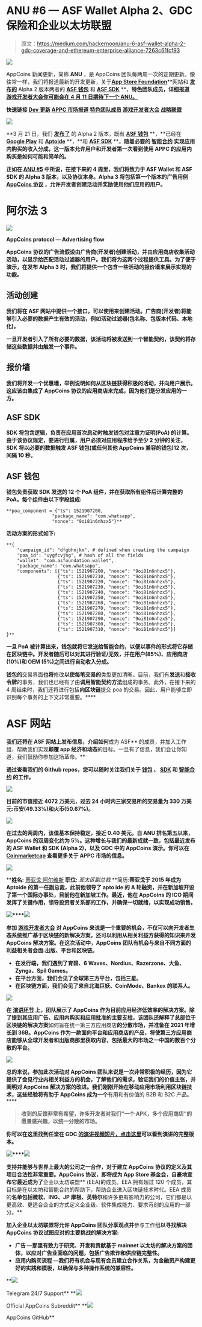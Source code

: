 # ANU #6 — ASF Wallet Alpha 2、GDC 保险和企业以太坊联盟

> 原文：<https://medium.com/hackernoon/anu-6-asf-wallet-alpha-2-gdc-coverage-and-ethereum-enterprise-alliance-7263c61fcf93>

![](img/5a6a15e337c4097bdee4f803c0c13662.png)

AppCoins 新闻更新，简称 **ANU** ，是 AppCoins 团队每两周一次的定期更新。像往常一样，我们将报道最新的开发更新，关于[**App Store Foundation**](https://www.appstorefoundation.org/asf-wallet)**网站和 [**发布的**](/@appcoins/alpha-2-version-of-the-asf-wallet-is-here-78cf1da5eb13) Alpha 2 版本两者的 [**ASF 钱包**](https://play.google.com/store/apps/details?id=com.asfoundation.wallet) 和 [**ASF SDK**](https://github.com/Aptoide/ASFIABSample) **，**特色团队成员，详细报道 [**游戏开发者大会**你可能会在 4 月 11 日期待下一个 ANU。](http://www.gdconf.com)**

****快速链接** [Dev 更新](#4095)
[APPC 市场报道](#9106)
[特色团队成员](#a175)
[游戏开发者大会](#1888)
[战略联盟](#7e36)**

**![](img/2b13db65b355e0fc23215c6a31c6b189.png)**

**3 月 21 日，我们 [**发布了**](/@appcoins/alpha-2-version-of-the-asf-wallet-is-here-78cf1da5eb13) 的 Alpha 2 版本，既有 [**ASF 钱包**](https://play.google.com/store/apps/details?id=com.asfoundation.wallet) **，**已经在 [**Google Play**](https://play.google.com/store/apps/details?id=com.asfoundation.wallet) 和 [**Aptoide**](https://asf-wallet-app-store-foundation.en.aptoide.com/) **，**和 [**ASF SDK**](https://github.com/Aptoide/ASFIABSample) **。**随着必要的 [**智能合约**](https://github.com/Aptoide/AppCoins-contracts/blob/master/deploy/contracts/AppCoinsIAB.sol) 实现应用内购买的收入分成，这一版本允许用户和开发者第一次看到使用 APPC 的应用内购买是如何可能和简单的。**

**正如在 [**ANU #5**](https://hackernoon.com/anu-5-app-store-foundation-sdk-wallet-and-gdc-4f8c6d60a607) 中所说，在接下来的 4 周里，我们将致力于 ASF Wallet 和 ASF SDK 的 Alpha 3 版本，以及协议本身。Alpha 3 将包括第一个版本的广告用例 [**AppCoins 协议**](https://appcoins.io) ，允许开发者创建活动并奖励使用他们应用的用户。**

# **阿尔法 3**

**![](img/a3a664117830c9b6c424a93fd4937b85.png)**

**AppCoins protocol — Advertising flow**

**AppCoins 协议的广告流假设由广告商(开发者)创建活动，并由应用商店收集活动活动，以显示给匹配活动过滤器的用户。我们将为这两个过程提供工具。为了便于演示，在发布 Alpha 3 时，我们将提供一个包含一些活动的报价墙来展示实现的功能。**

## **活动创建**

**我们将在 ASF 网站[](https://appstorefoundation.org)****中提供一个接口，可以使用来创建活动。广告商(开发者)将能够引入必要的数据产生有效的活动，例如活动过滤器(包名称、包版本代码、本地化)。******

****一旦开发者引入了所有必要的数据，该活动将被发送到一个**智能契约，该契约将存储这些数据**并由**触发一个事件**。****

## ****报价墙****

****我们将开发一个优惠墙，举例说明如何从区块链获得积极的活动，并向用户展示。这应该由集成了 AppCoins 协议的应用商店来完成，因为他们是分发应用的一方。****

## ****ASF SDK****

****SDK 将包含逻辑，负责在应用首次启动时触发钱包对**注意力证明(PoA)** 的计算。由于该协议规定，要进行归属，用户必须对应用程序给予至少 **2 分钟的关注**，SDK 将以必要的数据触发 ASF 钱包(或任何其他 AppCoins 兼容的钱包)12 次，间隔 10 秒。****

## ****ASF 钱包****

****钱包负责获取 SDK 发送的 12 个 PoA 组件，并在获取所有组件后计算完整的 PoA。每个组件由以下字段组成:****

```
**poa_component = {"ts": 1521907200,
                 "package_name": "com.whatsapp",
                 "nonce": "9oi81n6nhzx5"}**
```

****活动方案的形式如下:****

```
**{
    "campaign_id": "dfgbhnjkm", # defined when creating the campaign
    "poa_id": "uygfcvjhg", # hash of all the fields
    "wallet": "com.asfoundation.wallet",
    "package_name": "com.whatsapp",
    "components": [{"ts": 1521907200, "nonce": "9oi81n6nhzx5"}, 
                   {"ts": 1521907210, "nonce": "9oi81n6nhzx5"},
                   {"ts": 1521907220, "nonce": "9oi81n6nhzx5"},
                   {"ts": 1521907230, "nonce": "9oi81n6nhzx5"},
                   {"ts": 1521907240, "nonce": "9oi81n6nhzx5"},
                   {"ts": 1521907250, "nonce": "9oi81n6nhzx5"},
                   {"ts": 1521907260, "nonce": "9oi81n6nhzx5"},
                   {"ts": 1521907270, "nonce": "9oi81n6nhzx5"},
                   {"ts": 1521907280, "nonce": "9oi81n6nhzx5"},
                   {"ts": 1521907290, "nonce": "9oi81n6nhzx5"},
                   {"ts": 1521907300, "nonce": "9oi81n6nhzx5"},
                   {"ts": 1521907310, "nonce": "9oi81n6nhzx5"}]
}**
```

****一旦 PoA 被计算出来，钱包就将它发送给智能合约，以便以事件**的形式将它**存储在区块链**中。开发者随后可以对其进行验证/无效，并在用户(85%)、应用商店(10%)和 OEM (5%)之间进行自动收入分成。******

**钱包的**交易界面**也将**修改**以使每笔交易的**类型更加清晰。目前，我们有**发送**和**接收令牌**的事务，我们也已经有了由**调用智能契约方法**组成的事务。此外，在接下来的 4 周结束时，我们还将进行包括**向区块链**提交 poa 的交易。因此，用户能够立即识别每个事务的上下文非常重要。****

# **ASF 网站**

**我们还将在 ASF 网站上发布信息，介绍如何**成为 ASF** 的成员，并加入工作组，帮助我们实现**颠覆 app 经济和动态**的目标。一旦有了信息，我们会让你知道，我们鼓励你参加这场革命。**

**通过查看我们的 Github repos，您可以随时关注我们关于 [**钱包**](https://github.com/Aptoide/asf-wallet-android) 、 [**SDK**](https://github.com/Aptoide/AppCoins-ethereumj) 和 [**智能合约**](https://github.com/Aptoide/AppCoins-contracts) 的工作。**

**![](img/6aa6a9ec1a5ec3235dd00473d2a474a4.png)**

**目前的市值接近 4072 万美元，过去 24 小时内三家交易所的交易量为 330 万美元:币安(49.33%)和火币(50.67%)。**

**![](img/ed33b8c9d1ceb12687f5554b24ccc33f.png)**

**在过去的两周内，该值基本保持稳定，接近 0.40 美元。自 ANU 排名第五以来，AppCoins 的双周变化约为 5%。这种增长与我们的最新成就一致，包括最近发布的 ASF Wallet 和 SDK (Alpha 2)，以及 GDC 中的 AppCoins 演示。你可以在 [Coinmarketcap](https://coinmarketcap.com/currencies/appcoins/) 查看更多关于 APPC 市场的信息。**

**![](img/53c22362fa8c2b8ce8f7a35cb6ec87ba.png)**

****姓名:** [蒂亚戈·阿尔维斯](https://www.linkedin.com/in/tiagoalves/)
**职位:** *亚太区副总裁*
**简历:**蒂亚戈于 2015 年成为 Aptoide 的第一任副总裁，此前他领导了 apto ide 的 A 轮融资，并在新加坡开设了第一个国际办事处，目前他在新加坡工作。最近，他在 AppCoins 的 ICO 期间发挥了关键作用，领导投资者关系部的工作，并确保一切就绪，以实现成功销售。**

**![](img/5e42d4551e6a9079759d27b24cc9a9a1.png)****![](img/08c4fe17c96bc5d929d913f3c924437f.png)**

**参加 [**游戏开发者大会**](http://www.gdconf.com/) 对 AppCoins 来说是一个重要的机会，不仅可以向开发者生态系统推广基于区块链的新解决方案，还可以利用从相关利益方获得的知识来开发 AppCoins 解决方案。在这次活动中，AppCoins 团队有机会与来自不同方面的利益相关者会面:出版、平台和区块链。**

*   ****在发行端**，我们遇到了育碧、6 Waves、Nordius、Razerzone、大鱼、Zynga、Spil Games。**
*   ****在平台方面**，我们会见了全球第三方平台，包括三星。**
*   ****在区块链方面**，我们会见了来自北海巨妖、CoinMode、Bankex 的联系人。**

**![](img/e21f38f3eef450b3065f5784756d2f87.png)**

**在 [**演讲环节**](https://www.slideshare.net/RenTang1/appcoins-gdc-2018-presentation) 上，团队展示了 AppCoins 作为目前应用经济低效率的解决方案。除了提到其应用广告、应用内购买和应用批准的主要支柱，该团队还解释了总部位于区块链的解决方案**如何旨在统一第三方应用商店**的分散市场，并准备在 2021 年增长到 36B。AppCoins 作为一款面向平台和应用商店的产品，将使第三方应用商店能够从全球开发者和出版商那里获取内容，包括最大的市场之一中国的数百个分散的平台。**

**![](img/34a0300ad51f7f802c3d7ec85a0b79ff.png)**

**总的来说，参加此次活动对 AppCoins 团队来说是一次非常积极的经历，因为它提供了会见行业内相关利益方的机会，了解他们的需求，验证我们的价值主张，并阐明对 AppCoins 解决方案的改进。我们刚刚开始在移动应用市场利用区块链技术，这些经验将有助于 AppCoins 成为一个**有用和有价值的 B2B 和 B2C 产品。****

> **收到的反馈非常有希望，许多开发者对我们“一个 APK，多个应用商店”的愿景感兴趣，以统一分散的市场。**

**你可以在这里找到任堂在 GDC [的演讲视频短片，点击](https://youtu.be/_MQXwaBpg1Y)[这里](https://www.slideshare.net/RenTang1/appcoins-gdc-2018-presentation)可以看到演讲的完整版本。**

**![](img/056efbd1128bb4e34878fed86023d61e.png)****![](img/cf429e81fbb2ca65d506f7d85928325c.png)**

**支持并能够与世界上最大的公司之一合作，对于建立 AppCoins 协议的定义及其项目合法性非常重要。AppCoins 协议，即将成为 App Store 基金会，自豪地宣布它最近成为了**企业以太坊联盟** (EEA)的成员。EEA 拥有超过 120 个成员，其目标是在以太坊和智能合约的帮助下，帮助企业进入区块链技术时代。EEA 成员的**名单包括微软、ING、JP 摩根、英特尔**和许多更有影响力的公司，它们都是以更高效、更适合企业的方式定义企业级、软件集成能力、要求苛刻的应用的一部分。**

**加入企业以太坊联盟将允许 AppCoins 团队分享观点并**参与工作组**以寻找解决 AppCoins 协议试图应对的主要挑战的解决方案:**

*   ****广告** —那里有致力于研究、开发和贡献基于 mainnet 以太坊的解决方案的团体，以应对广告业面临的问题，包括广告欺诈和供应链完整性。**
*   ****应用内购买流程** —我们将有机会与现有会员建立合作关系，为金融资产构建更好的实践和模板，以确保与多种操作系统的兼容性。**

**[![](img/ea04e326fae328ebd79df0de5bb15721.png)](https://t.me/appcoinsofficial)

Telegram 24/7 Support** **[![](img/21249e965940e46821260788c822eaba.png)](https://www.reddit.com/r/AppcoinsProtocol/)

Official AppCoins Subreddit** **[![](img/e9b6b5d0d44b8137c1dd89e4cd360429.png)](https://github.com/Aptoide/AppCoins-ethereumj)

AppCoins GitHub**